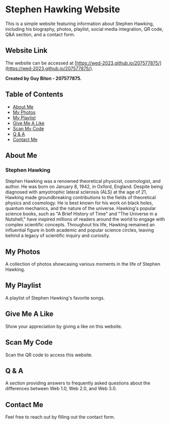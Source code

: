 # Stephen Hawking Website

This is a simple website featuring information about Stephen Hawking, including his biography, photos, playlist, social media integration, QR code, Q&A section, and a contact form.

## Website Link
The website can be accessed at [https://wed-2023.github.io/207577875/](https://wed-2023.github.io/207577875/).

**Created by Guy Biton - 207577875.**

## Table of Contents

- [About Me](#about)
- [My Photos](#photos)
- [My Playlist](#playlist)
- [Give Me A Like](#like)
- [Scan My Code](#qrcode)
- [Q & A](#qna)
- [Contact Me](#contact)

## About Me <a name="about"></a>

### Stephen Hawking

Stephen Hawking was a renowned theoretical physicist, cosmologist, and author. He was born on January 8, 1942, in Oxford, England. Despite being diagnosed with amyotrophic lateral sclerosis (ALS) at the age of 21, Hawking made groundbreaking contributions to the fields of theoretical physics and cosmology. He is best known for his work on black holes, quantum mechanics, and the nature of the universe. Hawking's popular science books, such as "A Brief History of Time" and "The Universe in a Nutshell," have inspired millions of readers around the world to engage with complex scientific concepts. Throughout his life, Hawking remained an influential figure in both academic and popular science circles, leaving behind a legacy of scientific inquiry and curiosity.

## My Photos <a name="photos"></a>

A collection of photos showcasing various moments in the life of Stephen Hawking.

## My Playlist <a name="playlist"></a>

A playlist of Stephen Hawking's favorite songs.

## Give Me A Like <a name="like"></a>

Show your appreciation by giving a like on this website.

## Scan My Code <a name="qrcode"></a>

Scan the QR code to access this website.

## Q & A <a name="qna"></a>

A section providing answers to frequently asked questions about the differences between Web 1.0, Web 2.0, and Web 3.0.

## Contact Me <a name="contact"></a>

Feel free to reach out by filling out the contact form.

